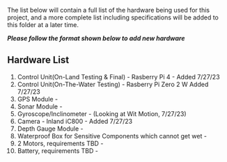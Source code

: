 The list below will contain a full list of the hardware being used for this project, and a more complete list including specifications will be added to this folder at a later time. 

***Please follow the format shown below to add new hardware***

Hardware List 
-------------------------------
1. Control Unit(On-Land Testing & Final) - Rasberry Pi 4 - Added 7/27/23
2. Control Unit(On-The-Water Testing) - Rasberry Pi Zero 2 W Added 7/27/23
3. GPS Module -
4. Sonar Module - 
5. Gyroscope/Inclinometer - (Looking at Wit Motion, 7/27/23)
6. Camera - Inland iC800 - Added 7/27/23
7. Depth Gauge Module -
8. Waterproof Box for Sensitive Components which cannot get wet -
9. 2 Motors, requirements TBD -
10. Battery, requirements TBD -
